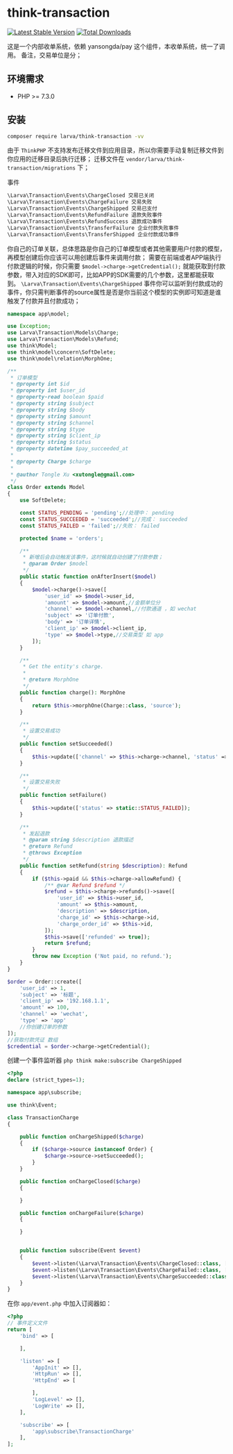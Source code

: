 # think-transaction

[![Latest Stable Version](https://poser.pugx.org/larva/think-transaction/v/stable.png)](https://packagist.org/packages/larva/think-transaction)
[![Total Downloads](https://poser.pugx.org/larva/think-transaction/downloads.png)](https://packagist.org/packages/larva/think-transaction)


这是一个内部收单系统，依赖 yansongda/pay 这个组件，本收单系统，统一了调用。
备注，交易单位是分；

## 环境需求

- PHP >= 7.3.0

## 安装

```bash
composer require larva/think-transaction -vv
```

由于 `ThinkPHP` 不支持发布迁移文件到应用目录，所以你需要手动复制迁移文件到你应用的迁移目录后执行迁移；
迁移文件在 `vendor/larva/think-transaction/migrations` 下；

事件
```php
\Larva\Transaction\Events\ChargeClosed 交易已关闭
\Larva\Transaction\Events\ChargeFailure 交易失败
\Larva\Transaction\Events\ChargeShipped 交易已支付
\Larva\Transaction\Events\RefundFailure 退款失败事件
\Larva\Transaction\Events\RefundSuccess 退款成功事件
\Larva\Transaction\Events\TransferFailure 企业付款失败事件
\Larva\Transaction\Events\TransferShipped 企业付款成功事件
```

你自己的订单关联，总体思路是你自己的订单模型或者其他需要用户付款的模型，再模型创建后你应该可以用创建后事件来调用付款；
需要在前端或者APP端执行付款逻辑的时候，你只需要 `$model->charge->getCredential();`
就能获取到付款参数，带入对应的SDK即可，比如APP的SDK需要的几个参数，这里都能获取到。
`\Larva\Transaction\Events\ChargeShipped` 事件你可以监听到付款成功的事件，你只需判断事件的source属性是否是你当前这个模型的实例即可知道是谁触发了付款并且付款成功；


```php
namespace app\model;

use Exception;
use Larva\Transaction\Models\Charge;
use Larva\Transaction\Models\Refund;
use think\Model;
use think\model\concern\SoftDelete;
use think\model\relation\MorphOne;

/**
 * 订单模型
 * @property int $id
 * @property int $user_id
 * @property-read boolean $paid
 * @property string $subject
 * @property string $body
 * @property string $amount
 * @property string $channel
 * @property string $type
 * @property string $client_ip
 * @property string $status
 * @property datetime $pay_succeeded_at
 *
 * @property Charge $charge
 *
 * @author Tongle Xu <xutongle@gmail.com>
 */
class Order extends Model
{
    use SoftDelete;

    const STATUS_PENDING = 'pending';//处理中： pending
    const STATUS_SUCCEEDED = 'succeeded';//完成： succeeded
    const STATUS_FAILED = 'failed';//失败： failed

    protected $name = 'orders';

    /**
     * 新增后会自动触发该事件，这时候就自动创建了付款参数；
     * @param Order $model
     */
    public static function onAfterInsert($model)
    {
        $model->charge()->save([
            'user_id' => $model->user_id,
            'amount' => $model->amount,//金额单位分
            'channel' => $model->channel,//付款通道 ，如 wechat
            'subject' => '订单付款',
            'body' => '订单详情',
            'client_ip' => $model->client_ip,
            'type' => $model->type,//交易类型 如 app
        ]);
    }

    /**
     * Get the entity's charge.
     *
     * @return MorphOne
     */
    public function charge(): MorphOne
    {
        return $this->morphOne(Charge::class, 'source');
    }

    /**
     * 设置交易成功
     */
    public function setSucceeded()
    {
        $this->update(['channel' => $this->charge->channel, 'status' => static::STATUS_SUCCEEDED, 'pay_succeeded_at' => $this->freshTimestamp()]);
    }

    /**
     * 设置交易失败
     */
    public function setFailure()
    {
        $this->update(['status' => static::STATUS_FAILED]);
    }

    /**
     * 发起退款
     * @param string $description 退款描述
     * @return Refund
     * @throws Exception
     */
    public function setRefund(string $description): Refund
    {
        if ($this->paid && $this->charge->allowRefund) {
            /** @var Refund $refund */
            $refund = $this->charge->refunds()->save([
                'user_id' => $this->user_id,
                'amount' => $this->amount,
                'description' => $description,
                'charge_id' => $this->charge->id,
                'charge_order_id' => $this->id,
            ]);
            $this->save(['refunded' => true]);
            return $refund;
        }
        throw new Exception ('Not paid, no refund.');
    }
}
```

```php
$order = Order::create([
    'user_id' => 1,
    'subject' => '标题',
    'client_ip' => '192.168.1.1',
    'amount' => 100,
    'channel' => 'wechat',
    'type' => 'app'
    //你创建订单的参数
]);
//获取付款凭证 数组
$credential = $order->charge->getCredential();
```

创建一个事件监听器 `php think make:subscribe ChargeShipped`

```php
<?php
declare (strict_types=1);

namespace app\subscribe;

use think\Event;

class TransactionCharge
{

    public function onChargeShipped($charge)
    {
        if ($charge->source instanceof Order) {
            $charge->source->setSucceeded();
        }
    }

    public function onChargeClosed($charge)
    {

    }

    public function onChargeFailure($charge)
    {

    }


    public function subscribe(Event $event)
    {
        $event->listen(\Larva\Transaction\Events\ChargeClosed::class, [$this, 'onChargeClosed']);
        $event->listen(\Larva\Transaction\Events\ChargeFailed::class, [$this, 'onChargeFailure']);
        $event->listen(\Larva\Transaction\Events\ChargeSucceeded::class, [$this, 'onChargeShipped']);
    }
}
```

在你 `app/event.php` 中加入订阅器如：

```php
<?php
// 事件定义文件
return [
    'bind' => [

    ],

    'listen' => [
        'AppInit' => [],
        'HttpRun' => [],
        'HttpEnd' => [

        ],
        'LogLevel' => [],
        'LogWrite' => [],
    ],

    'subscribe' => [
        'app\subscribe\TransactionCharge'
    ],
];

```